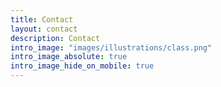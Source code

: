```yaml
---
title: Contact
layout: contact
description: Contact
intro_image: "images/illustrations/class.png"
intro_image_absolute: true
intro_image_hide_on_mobile: true
---
```

